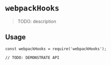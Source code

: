 # `webpackHooks`

> TODO: description

## Usage

```
const webpackHooks = require('webpackHooks');

// TODO: DEMONSTRATE API
```
